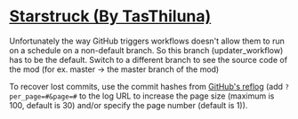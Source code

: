 # [Starstruck (By TasThiluna)](https://github.com/TasThiluna/Starstruck)

Unfortunately the way GitHub triggers workflows doesn't allow them to run on a schedule on a non-default branch. So this branch (updater_workflow) has to be the default. Switch to a different branch to see the source code of the mod (for ex. master -> the master branch of the mod)

To recover lost commits, use the commit hashes from [GitHub's reflog](https://api.github.com/repos/KtaneModules/Starstruck-TasThiluna/events) (add `?per_page=#&page=#` to the log URL to increase the page size (maximum is 100, default is 30) and/or specify the page number (default is 1)).
